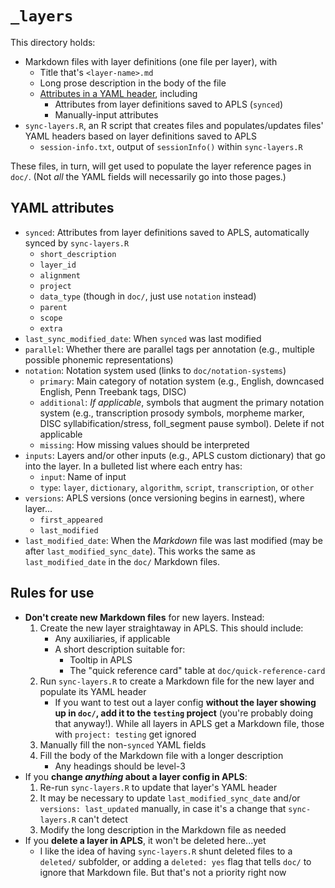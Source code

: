 # `_layers`

This directory holds:

- Markdown files with layer definitions (one file per layer), with
  - Title that's `<layer-name>.md`
  - Long prose description in the body of the file
  - [Attributes in a YAML header](#yaml-attributes), including
    - Attributes from layer definitions saved to APLS (`synced`)
    - Manually-input attributes
- `sync-layers.R`, an R script that creates files and populates/updates files' YAML headers based on layer definitions saved to APLS
  - `session-info.txt`, output of `sessionInfo()` within `sync-layers.R`

These files, in turn, will get used to populate the layer reference pages in `doc/`.
(Not _all_ the YAML fields will necessarily go into those pages.)


## YAML attributes

- `synced`: Attributes from layer definitions saved to APLS, automatically synced by `sync-layers.R`
  - `short_description`
  - `layer_id`
  - `alignment`
  - `project`
  - `data_type` (though in `doc/`, just use `notation` instead)
  - `parent`
  - `scope`
  - `extra`
- `last_sync_modified_date`: When `synced` was last modified
- `parallel`: Whether there are parallel tags per annotation (e.g., multiple possible phonemic representations)
- `notation`: Notation system used (links to `doc/notation-systems`)
  - `primary`: Main category of notation system (e.g., English, downcased English, Penn Treebank tags, DISC)
  - `additional`: _If applicable_, symbols that augment the primary notation system (e.g., transcription prosody symbols, morpheme marker, DISC syllabification/stress, foll_segment pause symbol). Delete if not applicable
  - `missing`: How missing values should be interpreted
- `inputs`: Layers and/or other inputs (e.g., APLS custom dictionary) that go into the layer. In a bulleted list where each entry has:
  - `input`: Name of input
  - `type`: `layer`, `dictionary`, `algorithm`, `script`, `transcription`, or `other`
- `versions`: APLS versions (once versioning begins in earnest), where layer...
  - `first_appeared`
  - `last_modified`
- `last_modified_date`: When the _Markdown_ file was last modified (may be after `last_modified_sync_date`). This works the same as `last_modified_date` in the `doc/` Markdown files.


## Rules for use

- **Don't create new Markdown files** for new layers. Instead:
  1. Create the new layer straightaway in APLS. This should include:
     - Any auxiliaries, if applicable
     - A short description suitable for:
       - Tooltip in APLS
       - The "quick reference card" table at `doc/quick-reference-card`
  1. Run `sync-layers.R` to create a Markdown file for the new layer and populate its YAML header
     - If you want to test out a layer config **without the layer showing up in `doc/`, add it to the `testing` project** (you're probably doing that anyway!). While all layers in APLS get a Markdown file, those with `project: testing` get ignored
  1. Manually fill the non-`synced` YAML fields
  1. Fill the body of the Markdown file with a longer description
     - Any headings should be level-3
- If you **change _anything_ about a layer config in APLS**:
  1. Re-run `sync-layers.R` to update that layer's YAML header
  1. It may be necessary to update `last_modified_sync_date` and/or `versions: last_updated` manually, in case it's a change that `sync-layers.R` can't detect
  1. Modify the long description in the Markdown file as needed
- If you **delete a layer in APLS**, it won't be deleted here...yet
  - I like the idea of having `sync-layers.R` shunt deleted files to a `deleted/` subfolder, or adding a `deleted: yes` flag that tells `doc/` to ignore that Markdown file. But that's not a priority right now

